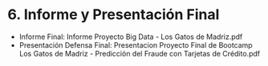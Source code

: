 # 6. Informe y Presentación Final

- Informe Final: Informe Proyecto Big Data - Los Gatos de Madriz.pdf
- Presentación Defensa Final: Presentacion Proyecto Final de Bootcamp Los Gatos de Madriz - Predicción del Fraude con Tarjetas de Crédito.pdf
